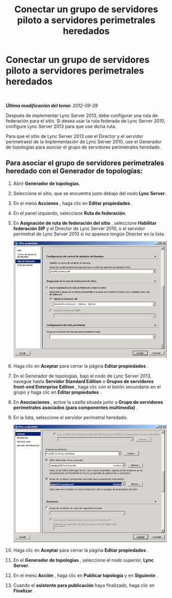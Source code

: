 ﻿---
title: Conectar un grupo de servidores piloto a servidores perimetrales heredados
TOCTitle: Conectar un grupo de servidores piloto a servidores perimetrales heredados
ms:assetid: c3b67220-5705-47f6-852e-415204f3626c
ms:mtpsurl: https://technet.microsoft.com/es-es/library/JJ721875(v=OCS.15)
ms:contentKeyID: 49889669
ms.date: 01/07/2017
mtps_version: v=OCS.15
ms.translationtype: HT
---

# Conectar un grupo de servidores piloto a servidores perimetrales heredados

 

_**Última modificación del tema:** 2012-09-29_

Después de implementar Lync Server 2013, debe configurar una ruta de federación para el sitio. Si desea usar la ruta federada de Lync Server 2010, configure Lync Server 2013 para que use dicha ruta.

Para que el sitio de Lync Server 2013 use el Director y el servidor perimetraesl de la implementación de Lync Server 2010, use el Generador de topologías para asociar el grupo de servidores perimetrales heredado.

## Para asociar el grupo de servidores perimetrales heredado con el Generador de topologías:

1.  Abrir **Generador de topologías**.

2.  Seleccione el sitio, que se encuentra justo debajo del nodo **Lync Server**.

3.  En el menú **Acciones** , haga clic en **Editar propiedades** .

4.  En el panel izquierdo, seleccione **Ruta de federación**.

5.  En **Asignación de ruta de federación del sitio** , seleccione **Habilitar federación SIP** y el Director de Lync Server 2010, o el servidor perimetral de Lync Server 2010 si no aparece ningún Director en la lista.
    
    ![Editar propiedades, página Ruta de federación](images/JJ721875.5f1d04c3-c724-426d-b27d-3fe89c6c5cfb(OCS.15).jpg "Editar propiedades, página Ruta de federación")  

6.  Haga clic en **Aceptar** para cerrar la página **Editar propiedades** .

7.  En el Generador de topologías, bajo el nodo de Lync Server 2013, navegue hasta **Servidor Standard Edition** o **Grupos de servidores front-end Enterprise Edition** , haga clic con el botón secundario en el grupo y haga clic en **Editar propiedades** .

8.  En **Asociaciones** , active la casilla situada junto a **Grupo de servidores perimetrales asociados (para componentes multimedia)** .

9.  En la lista, seleccione el servidor perimetral heredado.
    
    ![Cuadro de diálogo Editar propiedades, selección de servidores perimetrales heredados](images/JJ721875.feae8156-540e-4804-bb0a-2b5736ec2900(OCS.15).jpg "Cuadro de diálogo Editar propiedades, selección de servidores perimetrales heredados")  

10. Haga clic en **Aceptar** para cerrar la página **Editar propiedades** .

11. En el **Generador de topologías** , seleccione el nodo superior, **Lync Server**.

12. En el menú **Acción** , haga clic en **Publicar topología** y en **Siguiente** .

13. Cuando el **asistente para publicación** haya finalizado, haga clic en **Finalizar** .

